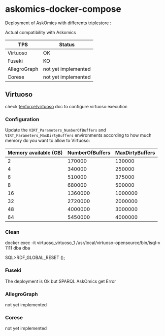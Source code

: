 # askomics-docker-compose
Deployment of AskOmics with differents triplestore :

Actual compatibility with Askomics 

| TPS            |  Status |
|----------------|---------|
|Virtuoso        |  OK     |
|Fuseki          |  KO     |
|AllegroGraph    | not yet implemented |
|Corese          | not yet implemented |


## Virtuoso

check [tenforce/virtuoso](https://hub.docker.com/r/tenforce/virtuoso/) doc to configure virtuoso execution

### Configuration

Update the `VIRT_Parameters_NumberOfBuffers` and `VIRT_Parameters_MaxDirtyBuffers` environments according to how much memory do you want to allow to Virtuoso:

| Memory available (GB) | NumberOfBuffers | MaxDirtyBuffers |
|-----------------------|-----------------|-----------------|
| 2                     | 170000          | 130000          |
| 4                     | 340000          | 250000          |
| 6                     | 510000          | 375000          |
| 8                     | 680000          | 500000          |
| 16                    | 1360000         | 1000000         |
| 32                    | 2720000         | 2000000         |
| 48                    | 4000000         | 3000000         |
| 64                    | 5450000         | 4000000         |

### Clean 

docker exec -it virtuoso_virtuoso_1  /usr/local/virtuoso-opensource/bin/isql-v 1111 dba dba

SQL>RDF_GLOBAL_RESET ();

### Fuseki

The deployment is Ok but SPARQL AskOmics get Error

### AllegroGraph

not yet implemented

### Corese

not yet implemented

